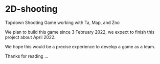 # 2D-shooting
Topdown Shooting Game working with Ta, Map, and Zno

We plan to build this game since 3 February 2022, we expect to finish this project about April 2022.

We hope this would be a precise experience to develop a game as a team.

Thanks for reading ...
